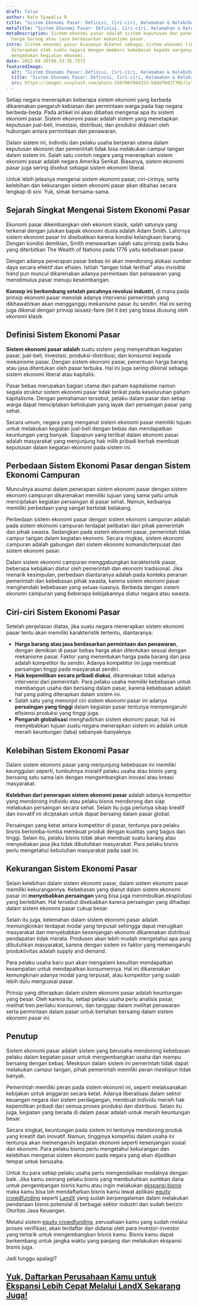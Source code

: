 ```yaml
---
draft: false
author: Rafa Syawalia R
title: "Sistem Ekonomi Pasar: Definisi, Ciri-ciri, Kelemahan & Kelebihan"
metaTitle: "Sistem Ekonomi Pasar: Definisi, Ciri-ciri, Kelemahan & Kelebihan"
metaDescription: Sistem ekonomi pasar adalah sistem keputusan dan penetapan
  harga barang atau jasa berdasarkan mekanisme pasar.
intro: Sistem ekonomi pasar biasanya dikenal sebagai sistem ekonomi liberal yang
  diterapkan oleh suatu negara dengan memberi kebebasan kepada warganya dalam
  mengadakan kegiatan ekonomi.
date: 2022-08-26T08:33:35.757Z
featuredImage:
  alt: "Sistem Ekonomi Pasar: Definisi, Ciri-ciri, Kelemahan & Kelebihan"
  title: "Sistem Ekonomi Pasar: Definisi, Ciri-ciri, Kelemahan & Kelebihan"
  src: https://images.unsplash.com/photo-1567007044333-b0ddf0d2f76b?ixlib=rb-1.2.1&ixid=MnwxMjA3fDB8MHxwaG90by1wYWdlfHx8fGVufDB8fHx8&auto=format&fit=crop&w=2070&q=80
---
```

Setiap negara menerapkan beberapa sistem ekonomi yang berbeda dikarenakan pengaruh kebiasan dan permintaan warga pada tiap negara berbeda-beda. Pada artikel ini akan dibahas mengenai apa itu sistem ekonomi pasar. Sistem ekonomi pasar adalah sistem yang menetapkan keputusan jual-beli, investasi, distribusi, dan produksi didasari oleh hubungan antara permintaan dan penawaran. 

Dalam sistem ini, individu dan pelaku usaha berperan utama dalam keputusan ekonomi dan pemerintah tidak bisa melakukan campur tangan dalam sistem ini. Salah satu contoh negara yang menerapkan sistem ekonomi pasar adalah negara Amerika Serikat. Biasanya, sistem ekonomi pasar juga sering disebut sebagai sistem ekonomi liberal. 

Untuk lebih jelasnya mengenai sistem ekonomi pasar, ciri-cirinya, serta kelebihan dan kekurangan sistem ekonomi pasar akan dibahas secara lengkap di sini. Yuk, simak bersama-sama.

## Sejarah Singkat Mengenai Sistem Ekonomi Pasar

Ekonomi pasar dikembangkan oleh ekonom klasik, salah satunya yang terkenal dengan julukan bapak ekonomi dunia adalah Adam Smith. Lahirnya sistem ekonomi pasar ini disebabkan karena kondisi kelangkaan barang. Dengan kondisi demikian, Smith menawarkan salah satu prinsip pada buku yang diterbitkan The Wealth of Nations pada 1776 yaitu kebebasan pasar.

Dengan adanya penerapan pasar bebas ini akan mendorong alokasi sumber daya secara efektif dan efisien. Istilah “tangan tidak terlihat” atau *invisible hand* pun muncul dikarenakan adanya permintaan dan penawaran yang menstimulus pasar menuju keseimbangan. 

**Konsep ini berkembang setelah pecahnya revolusi industri**, di mana pada prinsip ekonomi pasar menolak adanya intervensi pemerintah yang dikhawatirkan akan mengganggu mekanisme pasar itu sendiri. Hal ini sering juga dikenal dengan prinsip laissez-faire (let it be) yang biasa diusung oleh ekonomi klasik.

## Definisi Sistem Ekonomi Pasar

**Sistem ekonomi pasar adalah** suatu sistem yang menyerahkan kegiatan pasar, jual-beli, investasi, produksi-distribusi, dan konsumsi kepada mekanisme pasar. Dengan sistem ekonomi pasar, penentuan harga barang atau jasa ditentukan oleh pasar terbuka. Hal ini juga sering dikenal sebagai sistem ekonomi liberal atau kapitalis.

Pasar bebas merupakan bagian utama dari paham kapitalisme namun segala struktur sistem ekonomi pasar tidak terikat pada keseluruhan paham kapitalisme. Dengan pemahaman tersebut, pelaku dalam pasar dan setiap warga dapat menciptakan kehidupan yang layak dari persaingan pasar yang sehat.

Secara umum, negara yang menganut sistem ekonomi pasar memiliki tujuan untuk melakukan kegiatan jual-beli dengan bebas dan mendapatkan keuntungan yang banyak. Siapapun yang terlibat dalam ekonomi pasar adalah masyarakat yang menjunjung hak milik pribadi berhak membuat keputusan dalam kegiatan ekonomi pada sistem ini.

## Perbedaan Sistem Ekonomi Pasar dengan Sistem Ekonomi Campuran

Munculnya asumsi dalam penerapan sistem ekonomi pasar dengan sistem ekonomi campuran dikarenakan memiliki tujuan yang sama yaitu untuk menciptakan kegiatan persaingan di pasar sehat. Namun, keduanya memiliki perbedaan yang sangat bertolak belakang.

Perbedaan sistem ekonomi pasar dengan sistem ekonomi campuran adalah pada sistem ekonomi campuran terdapat pelibatan dari pihak pemerintah dan pihak swasta. Sedangkan pada sistem ekonomi pasar, pemerintah tidak campur tangan dalam kegiatan ekonomi. Secara ringkas, sistem ekonomi campuran adalah gabungan dari sistem ekonomi komando/terpusat dan sistem ekonomi pasar. 

Dalam sistem ekonomi campuran menggabungkan karakteristik pasar, beberapa kebijakan diatur oleh pemerintah dan ekonomi tradisional. Jika menarik kesimpulan, perbedaan diantaranya adalah pada konteks peranan pemerintah dan kebebasan pihak swasta, karena sistem ekonomi pasar menghendaki kebebasan yang seluas-luasnya. Berbeda dengan sistem ekonomi campuran yang beberapa kebijakannya diatur negara atau swasta. 

## Ciri-ciri Sistem Ekonomi Pasar 

Setelah penjelasan diatas, jika suatu negara menerapkan sistem ekonomi pasar tentu akan memiliki karakteristik tertentu, diantaranya:

* **Harga barang atau jasa berdasarkan permintaan dan penawaran**, dengan demikian di pasar bebas harga akan ditentukan sesuai dengan mekanisme pasar. Faktor yang menentukan harga pada barang dan jasa adalah kompetitor itu sendiri. Adanya kompetitor ini juga membuat persaingan tinggi pada masyarakat sendiri.
* **Hak kepemilikan secara pribadi diakui**, dikarenakan tidak adanya intervensi dari pemerintah. Para pelaku usaha memiliki kebebasan untuk membangun usaha dan bersaing dalam pasar, karena kebebasan adalah hal yang paling diterapkan dalam sistem ini.
* Salah satu yang menonjol ciri sistem ekonomi pasar ini adanya **persaingan yang tinggi** dalam kegiatan pasar tentunya mempengaruhi efisiensi produksi yang tinggi juga.
* **Pengaruh globalisasi** menghadirkan sistem ekonomi pasar, hal ini menyebabkan tujuan suatu negara menerapkan sistem ini adalah untuk meraih keuntungan (laba) sebanyak-banyaknya.

## Kelebihan Sistem Ekonomi Pasar

Dalam sistem ekonomi pasar yang menjunjung kebebasan ini memiliki keunggulan seperti, tumbuhnya inisiatif pelaku usaha atau bisnis yang bersaing satu sama lain dengan mengembangkan inovasi atau kreasi masyarakat. 

**Kelebihan dari penerapan sistem ekonomi pasar** adalah adanya kompetitor yang mendorong individu atau pelaku bisnis mendorong dan siap melakukan persaingan secara sehat. Selain itu juga perlunya sikap kreatif dan inovatif ini diciptakan untuk dapat bersaing dalam pasar global.

Persaingan yang ketat antara kompetitor di pasar, tentunya para pelaku bisnis berlomba-lomba membuat produk dengan kualitas yang bagus dan tinggi. Selain itu, pelaku bisnis tidak akan membuat suatu barang atau menyediakan jasa jika tidak dibutuhkan masyarakat. Para pelaku bisnis perlu mengetahui kebutuhan masyarakat pada saat ini.

## Kekurangan Sistem Ekonomi Pasar

Selain kelebihan dalam sistem ekonomi pasar, dalam sistem ekonomi pasar memiliki kekurangannya. Kebebasan yang dianut dalam sistem ekonomi pasar ini **menyebabkan persaingan** yang bisa juga menimbulkan eksploitasi yang berlebihan. Hal tersebut disebabkan karena persaingan yang dihadapi dalam sistem ekonomi pasar cukup besar. 

Selain itu juga, kelemahan dalam sistem ekonomi pasar adalah memungkinkan terdapat modal yang terpusat sehingga dapat merugikan masyarakat dan menyebabkan kesenjangan ekonomi dikarenakan distribusi pendapatan tidak merata. Produsen akan lebih mudah mengetahui apa yang dibutuhkan masyarakat, karena dengan sistem ini faktor yang memengaruhi produktivitas adalah supply and demand. 

Para pelaku usaha baru pun akan mengalami kesulitan mendapatkan kesempatan untuk mendapatkan konsumennya. Hal ini dikarenakan kemungkinan adanya modal yang terpusat, atau kompetitor yang sudah lebih dulu menguasai pasar. 

Prinsip yang diterapkan dalam sistem ekonomi pasar adalah keuntungan yang besar. Oleh karena itu, setiap pelaku usaha perlu analisis pasar, melihat tren perilaku konsumen, dan tanggap dalam melihat penawaran serta permintaan dalam pasar untuk bertahan bersaing dalam sistem ekonomi pasar ini. 

## Penutup

Sistem ekonomi pasar adalah sistem yang berusaha mendorong kebebasan pelaku dalam kegiatan pasar untuk mengembangkan usaha dan mampu bersaing dengan bebas. Meskipun dalam sistem ini pemerintah tidak dapat melakukan campur tangan, pihak pemerintah memiliki peran meskipun tidak banyak. 

Pemerintah memiliki peran pada sistem ekonomi ini, seperti melaksanakan kebijakan untuk anggaran secara ketat. Adanya liberalisasi dalam sektor keuangan negara dan sistem perdagangan, membuat individu meraih hak kepemilikan pribadi dari semua proses produksi dan distribusi. Selain itu juga, kegiatan yang berada di dalam pasar adalah untuk meraih keuntungan besar. 

Secara singkat, keuntungan pada sistem ini tentunya mendorong produk yang kreatif dan inovatif. Namun, tingginya kompetisi dalam usaha ini tentunya akan memengaruhi kegiatan ekonomi seperti kesenjangan sosial dan ekonomi. Para pelaku bisnis perlu mengetahui kekurangan dan kelebihan mengenai sistem ekonomi pada negara yang akan dijadikan tempat untuk berusaha.

Untuk itu para setiap pelaku usaha perlu mengendalikan modalnya dengan baik. Jika kamu seorang pelaku bisnis yang membutuhkan suntikan dana untuk pengembangan bisnis kamu atau ingin melakukan [ekspansi bisnis](<[equity crowdfunding](https://landx.id/)>) maka kamu bisa loh mendaftarkan bisnis kamu lewat aplikasi [equity crowdfunding](https://landx.id/) seperti [LandX](https://landx.id/) yang sudah berpengalaman dalam melakukan pendanaan bisnis potensial di berbagai sektor industri dan sudah berizin Otoritas Jasa Keuangan.

Melalui sistem [equity crowdfunding](https://landx.id/), perusahaan kamu yang sudah melalui proses verifikasi, akan terdaftar dan didanai oleh para investor-investor yang tertarik untuk mengembangkan bisnis kamu. Bisnis kamu dapat berkembang untuk jangka waktu yang panjang dan melakukan ekspansi bisnis juga.

Jadi tunggu apalagi?

## [Yuk, Daftarkan Perusahaan Kamu untuk Ekspansi Lebih Cepat Melalui LandX Sekarang Juga!](https://landx.id/project/?utm_source=Blog&utm_medium=organic+keyword&utm_campaign=blog&utm_id=Blog)